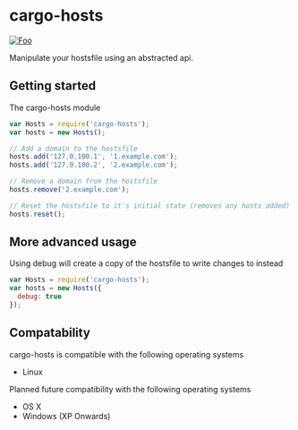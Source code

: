 # cargo-hosts

[![Foo](https://travis-ci.org/cargojs/cargo-hosts.svg)](https://travis-ci.org/cargojs/cargo-hosts)

Manipulate your hostsfile using an abstracted api.

## Getting started

The cargo-hosts module

```javascript
var Hosts = require('cargo-hosts');
var hosts = new Hosts();

// Add a domain to the hostsfile
hosts.add('127.0.100.1', '1.example.com');
hosts.add('127.0.100.2', '2.example.com');

// Remove a domain from the hostsfile
hosts.remove('2.example.com');

// Reset the hostsfile to it's initial state (removes any hosts added)
hosts.reset();
```

## More advanced usage

Using debug will create a copy of the hostsfile to write changes to instead

```javascript
var Hosts = require('cargo-hosts');
var hosts = new Hosts({
  debug: true
});
```

## Compatability

cargo-hosts is compatible with the following operating systems

- Linux

Planned future compatibility with the following operating systems

- OS X
- Windows (XP Onwards)
